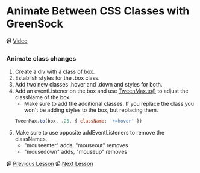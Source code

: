 # Animate Between CSS Classes with GreenSock

📹 [Video](https://egghead.io/lessons/greensock-animate-between-css-classes-with-greensock)

### Animate class changes
1. Create a div with a class of box.
2. Establish styles for the .box class.
3. Add two new classes .hover and .down and styles for both.
4. Add an eventListener on the box and use [TweenMax.to()](https://greensock.com/docs/v2/TweenMax/static.to()) to adjust the className of the box.
    - Make sure to add the additional classes. If you replace the class you won't be adding styles to the box, but replacing them.
    ```js
    TweenMax.to(box, .25, { className: '+=hover' })
    ```
5. Make sure to use opposite addEventListeners to remove the classNames.
    - "mouseenter" adds, "mouseout" removes
    - "mousedown" adds, "mouseup" removes

📹 [Previous Lesson](https://egghead.io/lessons/greensock-stop-animations-with-killtweensof-and-killall-in-greensock)
📹 [Next Lesson](https://egghead.io/lessons/greensock-spin-elements-in-3d-with-greensock)
